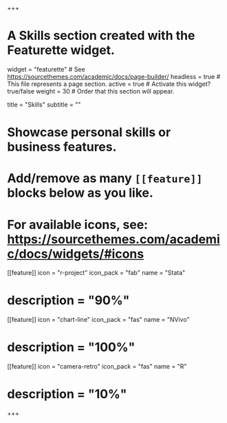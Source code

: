 +++
# A Skills section created with the Featurette widget.
widget = "featurette"  # See https://sourcethemes.com/academic/docs/page-builder/
headless = true  # This file represents a page section.
active = true  # Activate this widget? true/false
weight = 30  # Order that this section will appear.

title = "Skills"
subtitle = ""

# Showcase personal skills or business features.
# 
# Add/remove as many `[[feature]]` blocks below as you like.
# 
# For available icons, see: https://sourcethemes.com/academic/docs/widgets/#icons

[[feature]]
  icon = "r-project"
  icon_pack = "fab"
  name = "Stata"
  # description = "90%"
  
[[feature]]
  icon = "chart-line"
  icon_pack = "fas"
  name = "NVivo"
  # description = "100%"  
  
[[feature]]
  icon = "camera-retro"
  icon_pack = "fas"
  name = "R"
  # description = "10%"

+++
